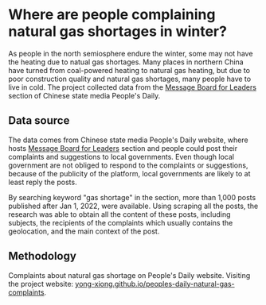 # Where are people complaining natural gas shortages in winter?
As people in the north semiosphere endure the winter, some may not have the heating due to natual gas shortages. Many places in northern China have turned from coal-powered heating to natural gas heating, but due to poor construction quality and natural gas shortages, many people have to live in cold. The project collected data from the [Message Board for Leaders](https://liuyan.people.com.cn/) section of Chinese state media People's Daily. 

## Data source
The data comes from Chinese state media People's Daily website, where hosts [Message Board for Leaders](https://liuyan.people.com.cn/) section and people could post their complaints and suggestions to local governments. Even though local government are not obliged to respond to the complaints or suggestions, because of the publicity of the platform, local governments are likely to at least reply the posts.

By searching keyword "gas shortage" in the section, more than 1,000 posts published after Jan 1, 2022, were available. Using scraping all the posts, the research was able to obtain all the content of these posts, including subjects, the recipients of the complaints which usually contains the geolocation, and the main context of the post. 

## Methodology



Complaints about natural gas shortage on People's Daily website. Visiting the project website: [yong-xiong.github.io/peoples-daily-natural-gas-complaints](yong-xiong.github.io/peoples-daily-natural-gas-complaints).
